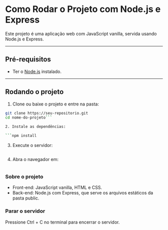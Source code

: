 # Como Rodar o Projeto com Node.js e Express

Este projeto é uma aplicação web com JavaScript vanilla, servida usando Node.js e Express.

---

## Pré-requisitos

- Ter o [Node.js](https://nodejs.org/) instalado.

---

## Rodando o projeto

1. Clone ou baixe o projeto e entre na pasta:

```bash
git clone https://seu-repositorio.git
cd nome-do-projeto```

2. Instale as dependências:

```npm install
```

3. Execute o servidor:

```node server.js
```

4. Abra o navegador em:

```http://localhost:3000
```

### Sobre o projeto
- Front-end: JavaScript vanilla, HTML e CSS.
- Back-end: Node.js com Express, que serve os arquivos estáticos da pasta public.

### Parar o servidor
Pressione Ctrl + C no terminal para encerrar o servidor.

